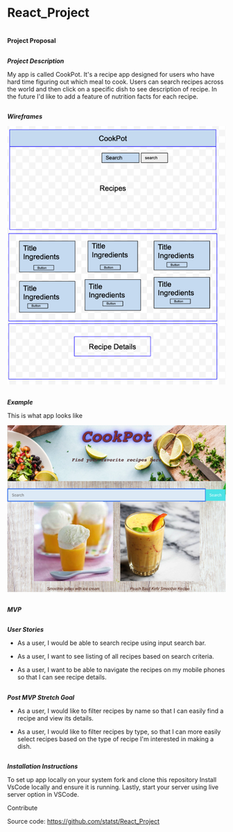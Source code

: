 # React_Project

#
**Project Proposal**

##
**_Project Description_**

My app is called CookPot. It's a recipe app designed for users who have hard time figuring out which meal to cook. Users can search recipes across the world and then click on a specific dish to see description of recipe. In the future I'd like to add a feature of nutrition facts for each recipe.

##
**_Wireframes_**

![](recipe-app/public/Images/Snip20200430_4.png) 

##
**_Example_**

This is what app looks like

![](recipe-app/public/Images/Snip20200430_7.png)

##
**_MVP_**

##
**_User Stories_**

* As a user, I would be able to search recipe using input search bar.

* As a user, I want to see listing of all recipes based on search criteria.

* As a user, I want to be able to navigate the recipes on my mobile phones so that I can see recipe details.

##
**_Post MVP Stretch Goal_**

* As a user, I would like to filter recipes by name so that I can easily find a recipe and view its details.

* As a user, I would like to filter recipes by type, so that I can more easily select recipes based on the type of recipe I'm interested in making a dish.


##
**_Installation Instructions_**

To set up app locally on your system fork and clone this repository
Install VsCode locally and ensure it is running.
Lastly, start your server using live server option in VSCode.

Contribute

Source code: https://github.com/statst/React_Project
